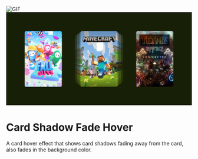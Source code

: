 ![GIF](/assets/video01.gif)
![Screenshot](/assets/01.png)

# Card Shadow Fade Hover

A card hover effect that shows card shadows fading away from the card, also fades in the background color.
